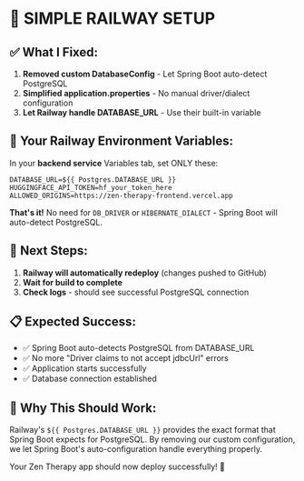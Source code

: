 # 🚀 **SIMPLE RAILWAY SETUP**

## **✅ What I Fixed:**
1. **Removed custom DatabaseConfig** - Let Spring Boot auto-detect PostgreSQL
2. **Simplified application.properties** - No manual driver/dialect configuration
3. **Let Railway handle DATABASE_URL** - Use their built-in variable

## **🔧 Your Railway Environment Variables:**

In your **backend service** Variables tab, set ONLY these:

```
DATABASE_URL=${{ Postgres.DATABASE_URL }}
HUGGINGFACE_API_TOKEN=hf_your_token_here
ALLOWED_ORIGINS=https://zen-therapy-frontend.vercel.app
```

**That's it!** No need for `DB_DRIVER` or `HIBERNATE_DIALECT` - Spring Boot will auto-detect PostgreSQL.

## **🚀 Next Steps:**

1. **Railway will automatically redeploy** (changes pushed to GitHub)
2. **Wait for build to complete**
3. **Check logs** - should see successful PostgreSQL connection

## **📋 Expected Success:**
- ✅ Spring Boot auto-detects PostgreSQL from DATABASE_URL
- ✅ No more "Driver claims to not accept jdbcUrl" errors
- ✅ Application starts successfully
- ✅ Database connection established

## **🎯 Why This Should Work:**

Railway's `${{ Postgres.DATABASE_URL }}` provides the exact format that Spring Boot expects for PostgreSQL. By removing our custom configuration, we let Spring Boot's auto-configuration handle everything properly.

Your Zen Therapy app should now deploy successfully! 🎉 